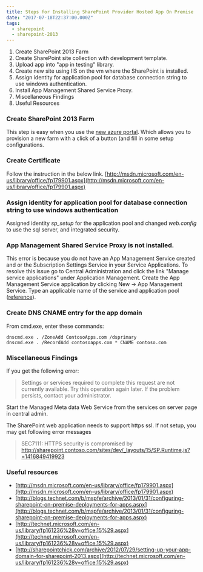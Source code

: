 ```yaml
---
title: Steps for Installing SharePoint Provider Hosted App On Premise
date: "2017-07-18T22:37:00.000Z"
tags:
  - sharepoint
  - sharepoint-2013
---
```


1. Create SharePoint 2013 Farm
1. Create SharePoint site collection with development template.
1. Upload app into "app in testing" library.
1. Create new site using IIS on the vm where the SharePoint is installed.
1. Assign identity for application pool for database connection string to use windows authentication.
1. Install App Management Shared Service Proxy.
1. Miscellaneous Findings
1. Useful Resources

### Create SharePoint 2013 Farm

This step is easy when you use the [new azure portal](http://portal.azure.com "New Azure Portal"). Which allows you to provision a new farm with a click of a button (and fill in some setup configurations.

### Create Certificate

Follow the instruction in the below link.
[http://msdn.microsoft.com/en-us/library/office/fp179901.aspx](http://msdn.microsoft.com/en-us/library/office/fp179901.aspx)

### Assign identity for application pool for database connection string to use windows authentication

Assigned identity _sp_setup_ for the application pool and changed _web.config_ to use the sql server, and integrated security.

### App Management Shared Service Proxy is not installed.

This error is because you do not have an App Management Service created and or the Subscription Settings Service in your Service Applications. To resolve this issue go to Central Administration and click the link "Manage service applications" under Application Management. Create the App Management Service application by clicking New → App Management Service. Type an applicable name of the service and application pool ([reference](http://www.mavention.com/blog/error-occurred-in-deployment-step-install-app-for-sharepoint-app-management-shared-service-proxy-is-not-installed)).

### Create DNS CNAME entry for the app domain

From cmd.exe, enter these commands:

```
dnscmd.exe . /ZoneAdd ContosoApps.com /dsprimary
dnscmd.exe . /RecordAdd contosoapps.com * CNAME contoso.com
```

### Miscellaneous Findings

If you get the following error:

> Settings or services required to complete this request are not currently available. Try this operation again later. If the problem persists, contact your administrator.

Start the Managed Meta data Web Service from the services on server page in central admin.

The SharePoint web application needs to support https ssl. If not setup, you may get following error messages

> SEC7111: HTTPS security is compromised by http://sharepoint.contoso.com/sites/dev/_layouts/15/SP.Runtime.js?=1416849419923

### Useful resources

- [http://msdn.microsoft.com/en-us/library/office/fp179901.aspx](http://msdn.microsoft.com/en-us/library/office/fp179901.aspx)
- [http://blogs.technet.com/b/mspfe/archive/2013/01/31/configuring-sharepoint-on-premise-deployments-for-apps.aspx](http://blogs.technet.com/b/mspfe/archive/2013/01/31/configuring-sharepoint-on-premise-deployments-for-apps.aspx)
- [http://technet.microsoft.com/en-us/library/fp161236%28v=office.15%29.aspx](http://technet.microsoft.com/en-us/library/fp161236%28v=office.15%29.aspx)
- [http://sharepointchick.com/archive/2012/07/29/setting-up-your-app-domain-for-sharepoint-2013.aspx](http://technet.microsoft.com/en-us/library/fp161236%28v=office.15%29.aspx)
